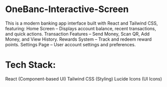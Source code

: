 # OneBanc-Interactive-Screen
This is a modern banking app interface built with React and Tailwind CSS, featuring:  Home Screen – Displays account balance, recent transactions, and quick actions. Transaction Features – Send Money, Scan QR, Add Money, and View History. Rewards System – Track and redeem reward points. Settings Page – User account settings and preferences.

# Tech Stack:

React (Component-based UI)
Tailwind CSS (Styling)
Lucide Icons (UI Icons)

